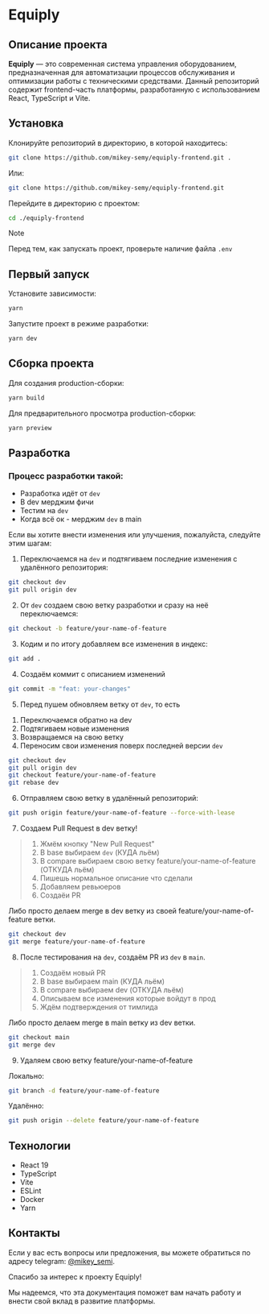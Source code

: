 # Equiply

## Описание проекта

**Equiply** — это современная система управления оборудованием, предназначенная для автоматизации процессов обслуживания и оптимизации работы с техническими средствами. Данный репозиторий содержит frontend-часть платформы, разработанную с использованием React, TypeScript и Vite.

## Установка

Клонируйте репозиторий в директорию, в которой находитесь:
```bash
git clone https://github.com/mikey-semy/equiply-frontend.git .
```
Или:
```bash
git clone https://github.com/mikey-semy/equiply-frontend.git
```
Перейдите в директорию с проектом:
```bash
cd ./equiply-frontend
```

> [!NOTE]
> Перед тем, как запускать проект, проверьте наличие файла `.env`

## Первый запуск

Установите зависимости:
```bash
yarn
```

Запустите проект в режиме разработки:
```bash
yarn dev
```

## Сборка проекта

Для создания production-сборки:

```bash
yarn build
```

Для предварительного просмотра production-сборки:
```bash
yarn preview
```

## Разработка

### Процесс разработки такой:
- Разработка идёт от `dev`
- В dev мерджим фичи
- Тестим на `dev`
- Когда всё ок - мерджим `dev` в main

Если вы хотите внести изменения или улучшения, пожалуйста, следуйте этим шагам:

1. Переключаемся на `dev` и подтягиваем последние изменения с удалённого репозитория:
```bash
git checkout dev
git pull origin dev
```

2. От `dev` создаем свою ветку разработки и сразу на неё переключаемся:
```bash
git checkout -b feature/your-name-of-feature
```

3. Кодим и по итогу добавляем все изменения в индекс:
```bash
git add .
```

4. Создаём коммит с описанием изменений
```bash
git commit -m "feat: your-changes"
```

5. Перед пушем обновляем ветку от `dev`, то есть
 1) Переключаемся обратно на dev
 2) Подтягиваем новые изменения
 3) Возвращаемся на свою ветку
 4) Переносим свои изменения поверх последней версии `dev`

```bash
git checkout dev
git pull origin dev
git checkout feature/your-name-of-feature
git rebase dev
```

6. Отправляем свою ветку в удалённый репозиторий:
```bash
git push origin feature/your-name-of-feature --force-with-lease
```

7. Создаем Pull Request в dev ветку!
> 1) Жмём кнопку "New Pull Request"
> 2) В base выбираем `dev` (КУДА льём)
> 3) В compare выбираем свою ветку feature/your-name-of-feature (ОТКУДА льём)
> 4) Пишешь нормальное описание что сделали
> 5) Добавляем ревьюеров
> 6) Создаёи PR

Либо просто делаем merge в dev ветку из своей feature/your-name-of-feature ветки.
```bash
git checkout dev
git merge feature/your-name-of-feature
```

8. После тестирования на `dev`, создаём PR из `dev` в `main`.
> 1) Создаём новый PR
> 2) В base выбираем main (КУДА льём)
> 3) В compare выбираем dev (ОТКУДА льём)
> 4) Описываем все изменения которые войдут в прод
> 6) Ждём подтверждения от тимлида

Либо просто делаем merge в main ветку из dev ветки.
```bash
git checkout main
git merge dev
```

9. Удаляем свою ветку feature/your-name-of-feature

Локально:

```bash
git branch -d feature/your-name-of-feature
```
Удалённо:
```bash
git push origin --delete feature/your-name-of-feature
```

## Технологии
- React 19
- TypeScript
- Vite
- ESLint
- Docker
- Yarn

## Контакты
Если у вас есть вопросы или предложения, вы можете обратиться по адресу telegram: [@mikey_semi](https://t.me/mikey_semi).

Спасибо за интерес к проекту Equiply!

Мы надеемся, что эта документация поможет вам начать работу и внести свой вклад в развитие платформы.